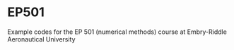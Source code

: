 # EP501
Example codes for the EP 501 (numerical methods) course at Embry-Riddle Aeronautical University
